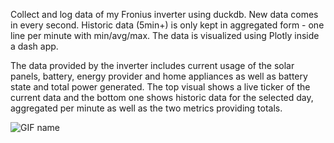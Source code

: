 Collect and log data of my Fronius inverter using duckdb. New data comes in every second. Historic data (5min+) is only kept in aggregated form - one line per minute with min/avg/max. The data is visualized using Plotly inside a dash app.

The data provided by the inverter includes current usage of the solar panels, battery, energy provider and home appliances as well as battery state and total power generated. The top visual shows a live ticker of the current data and the bottom one shows historic data for the selected day, aggregated per minute as well as the two metrics providing totals.

![GIF name](./preview.gif)
